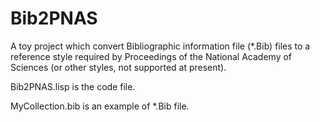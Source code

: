 # Bib2PNAS
A toy project which convert Bibliographic information file (*.Bib) files to a reference style required by Proceedings of the National Academy of Sciences (or other styles, not supported at present).

Bib2PNAS.lisp is the code file.

MyCollection.bib is an example of *.Bib file.

